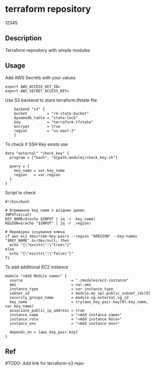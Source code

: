# terraform repository
12345
## Description

Terraform repository with simple modules
## Usage
Add AWS Secrets with your values
```
export AWS_ACCESS_KEY_ID=
export AWS_SECRET_ACCESS_KEY=
```

Use S3 backend to store terraform.tfstate file
```
    backend "s3" {
    bucket         = "rd-state-bucket"
    dynamodb_table = "state-lock"
    key            = "terraform.tfstate"
    encrypt        = true
    region         = "us-east-2"
    }
```

To check if SSH Key exists use 
```
data "external" "check_key" {
  program = ["bash", "${path.module}/check_key.sh"]

  query = {
    key_name = var.key_name
    region   = var.region
  }
}
```
Script to check 
```
#!/bin/bash

# Отримання key_name з вхідних даних
INPUT=$(cat)
KEY_NAME=$(echo $INPUT | jq -r .key_name)
REGION=$(echo "$INPUT" | jq -r .region)

# Перевірка існування ключа
if aws ec2 describe-key-pairs --region "$REGION" --key-names "$KEY_NAME" &>/dev/null; then
  echo "{\"exists\":\"true\"}"
else
  echo "{\"exists\":\"false\"}"
fi
```

To add additional EC2 instance

```
module "<Add Module name>" {
  source                      = "./modules/ec2-instance"
  ami                         = var.ami
  instance_type               = var.instance_type
  subnet_id                   = module.my_vpc.public_subnet_ids[0]
  security_groups_name        = module.sg-external.sg_id
  key_name                    = try(aws_key_pair.key[0].key_name, var.key_name)
  associate_public_ip_address = true
  instance_name               = "<Add instance name>"
  instance_role               = "<Add instance Role>"
  instance_env                = "<Add instance env>"

  depends_on = [aws_key_pair.key]
}
```

## Ref
#TODO: Add link for terraform-s3 repo
